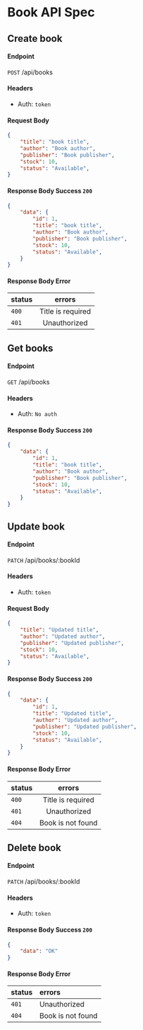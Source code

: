 # Book API Spec

## Create book
#### Endpoint
`POST` /api/books

#### Headers
- Auth: `token`

#### Request Body
```json
{    
    "title": "book title",
    "author": "Book author",
    "publisher": "Book publisher",
    "stock": 10,
    "status": "Available",
}
```

#### Response Body Success `200`
```json
{    
    "data": {
        "id": 1, 
        "title": "book title",
        "author": "Book author",
        "publisher": "Book publisher",
        "stock": 10,
        "status": "Available",
    }
}
```

#### Response Body Error 
| status        | errors           | 
| ------------- |:-----------------:|
| `400`         | Title is required |
| `401 `        | Unauthorized      |
 

## Get books
#### Endpoint
`GET` /api/books

#### Headers
- Auth: `No auth`


#### Response Body Success `200`
```json
{    
    "data": {
        "id": 1, 
        "title": "book title",
        "author": "Book author",
        "publisher": "Book publisher",
        "stock": 10,
        "status": "Available",
    }
}
```

## Update book
#### Endpoint
`PATCH` /api/books/:bookId

#### Headers
- Auth: `token`

#### Request Body
```json
{    
    "title": "Updated title",
    "author": "Updated author",
    "publisher": "Updated publisher",
    "stock": 10,
    "status": "Available",
}
```

#### Response Body Success `200`
```json
{    
    "data": {
        "id": 1, 
        "title": "Updated title",
        "author": "Updated author",
        "publisher": "Updated publisher",
        "stock": 10,
        "status": "Available",
    }
}
```

#### Response Body Error 
| status        | errors            | 
| ------------- |:-----------------:|
| `400`         | Title is required |
| `401 `        | Unauthorized      |
| `404 `        | Book is not found |

## Delete book
#### Endpoint
`PATCH` /api/books/:bookId

#### Headers
- Auth: `token`

#### Response Body Success `200`
```json
{    
    "data": "OK"
}
```

#### Response Body Error 
| status        | errors            | 
| ------------- |:-----------------|
| `401 `        | Unauthorized      |
| `404 `        | Book is not found |
 

